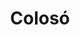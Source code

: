 ---
title: Colosó
departamento: Sucre
description: >-
  Es un municipio colombiano ubicado en el departamento de Sucre, en la
  subregión de los Montes de María. El municipio es potencial candidato a ser
  parte de la Red de pueblos patrimonios de Colombia.
grafica_ubicacion_geografica: /charts/municipios/coloso/ubicacion_geografica.html
grafica_comunidades_focalizadas: /charts/municipios/coloso/comunidades_focalizadas.html
grafica_poblacion_genero: /charts/municipios/coloso/poblacion_genero.html
grafica_area_geografica_genero: /charts/municipios/coloso/area_geografica_genero.html
grafica_pertenencia_etnica: /charts/municipios/coloso/pertenencia_etnica.html
grafica_conflicto_identidad: /charts/municipios/coloso/conflicto_identidad.html
grafica_violencia_sexual: /charts/municipios/coloso/violencia_sexual.html
grafica_violencia_fisica: /charts/municipios/coloso/violencia_fisica.html
grafica_violencia_psicologica: /charts/municipios/coloso/violencia_psicologica.html
grafica_negligencia_abandono: /charts/municipios/coloso/negligencia_abandono.html
ficha: /fichas/coloso/ficha.pdf
centros_poblados_corregimientos:
  - Chinulito
  - Bajo Don Juan
  - El Ojito
  - Calle Larga
  - Coraza
  - Desbarrancado
  - El Paraiso
  - La Ceiba
  - La Estacion
  - Marathon
  - Pueblo Nuevo
distribucion_poblacional_hombres: 4098
distribucion_poblacional_mujeres: 3705
poblacion_discapacidad: 489
asentamientos_indigenas: null
resguardos_indigenas: null
consejos_comunitarios: null
total_poblacion_victima: 6697
num_sujetos_reparacion_colectiva: 1
num_planes_retorno_reubicacion_colectiva: 10
territorio_entidades_snariv_sivjrnr:
  - Servicio Nacional de Aprendizaje (SENA) (SNARIV)
  - Instituto Colombiano de Bienestar Familiar (ICBF) (SNARIV)
  - Enlace de víctimas Municipal (SNARIV)
  - Más familias en Acción (SNARIV)
priorizacion_convivencia_social_salud_mental: >-
  Prevalencia por VIH/SIDA,Embarazo en Adolescentes (10-19 años),Alta derivación
  de partos
region: Montes de María
priorizacion_sexualidad_derechos_sexuales_reproductivos: >-
  Discapacidad en personas mayores,Alta dependencia infantil,Población víctima
  del conflicto armado
priorizacion_gestion_diferencial_poblaciones_vulnerables: >-
  "Debilidades en infraestructura, dotación, talento humano para desarrollar
  acciones de IVC",Contratación tardía de talento humano para acciones en salud
  pública,Debilidades en la calidad del RIPS y del registro clínico
priorizacion_fortalecimiento_autoridad_sanitaria: >-
  "Debilidades en infraestructura, dotación, talento humano para desarrollar
  acciones de IVC",Contratación tardía de talento humano para acciones en salud
  pública,Debilidades en la calidad del RIPS y del registro clínico
eventos_salud_publica_predominantes:
  - Agresiones por animales potencialmente transmisores de rabia
  - Vigilancia en salud pública de la violencia de género e intrafamiliar
  - Intoxicaciones
  - Bajo peso al nacer
  - Dengue
  - Intento de suicidio
  - VIH/Sida/Mortalidad Por Sida
  - Desnutrición aguda en menores de 5 años
  - Leishmaniasis Cutánea
  - Accidente ofídico
rips_salud_mental_poblacion_general:
  - Perturbación de la actividad y de la atención
  - Trastorno afectivo bipolar
  - Trastorno de lenguaje expresivo
  - Trastorno de ansiedad
  - Trastorno mixto de ansiedad y depresión
servicios_telemedicina_mpio_depto:
  - No hay habilitados servicios aún
total_pobreza_multidimensional: 69,60%
pobreza_multidimensional_urbano: 56,20%
pobreza_multidimensional_centro_poblado_rural_disperso: 62,20%
ppales_actividades_economicas:
  - Sector Servicios y Comercio
  - Agricultura
  - Ganadería
  - Piscicultura
  - Turismo de Naturaleza y Rural
observaciones_ppales_actividades_economicas: |-
  Servicios y Comercio en zona urbana
  Agrícola (Yuca, Ñame, Plátano, Maíz, Arroz, Tabaco Rubio)
  Pecuaria (pastoreo)
  Piscicultura
  Turismo de Naturaleza y Rural
ppal_vocacion_mpio:
  - Agricultura
  - Agroforestal
observaciones_ppal_vocacion_mpio: null
trabajo_informal: 94,10%
ppal_uso_suelo:
  - Agricultura
  - Forestal
  - Ganadería
observaciones_ppal_uso_suelo: null
espacios_socio_comunitarios:
  - Polideportivo España
  - ' Coliseo de Ferias y de toros Héctor Jose'
  - ' Cancha de futbol Las campesinas'
  - ' CASA ARANGO BIBLIOTECA PÚBLICA ANA MARÍA VERBEL DE VERBEL'
medios_comunicacion:
  - COLOSO STEREO (Ricaurte)
  - ' Perifoneo'
iniciativas_org_sociedad_civil: '22'
programas_usaid:
  - Nuestra Tierra Próspera
  - ' Riqueza Natural 2017-2022'
comunidades:
  - label: Vereda Paraiso
    slug: vereda-paraiso
    permalink: /comunidad-focalizada/vereda-paraiso
download_file: /reportes/coloso.pdf
layout: territorio

---